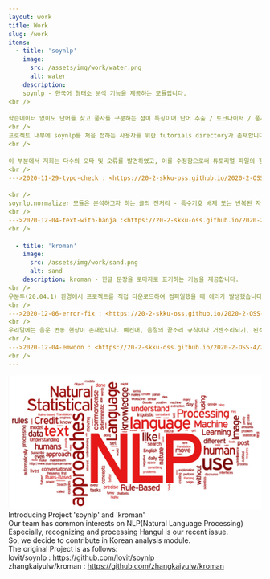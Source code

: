 ```yaml
---
layout: work
title: Work
slug: /work
items:
  - title: 'soynlp'
    image:
      src: /assets/img/work/water.png
      alt: water
    description: 
    soynlp - 한국어 형태소 분석 기능을 제공하는 모듈입니다. 
<br />

학습데이터 없이도 단어를 찾고 품사를 구분하는 점이 특징이며 단어 추출 / 토크나이저 / 품사판별 / 전처리 기능을 제공합니다.
<br />
프로젝트 내부에 soynlp를 처음 접하는 사용자를 위한 tutorials directory가 존재합니다. .ipynb파일로 이루어진 여러 튜토리얼 파일에는 soynlp 모듈에 어떤 함수가 있고 어떻게 쓸 수 있는지 자세히 기술되어 있습니다.
<br />

이 부분에서 저희는 다수의 오타 및 오류를 발견하였고, 이를 수정함으로써 튜토리얼 파일의 정확성과 가시성을 높였습니다.
<br />
--->2020-11-29-typo-check : <https://20-2-skku-oss.github.io/2020-2-OSS-4/2020/11/29/typo-ckeck>

<br />
soynlp.normalizer 모듈은 분석하고자 하는 글의 전처리 - 특수기호 배제 또는 반복된 자,모음 제거 등의 기능을 제공합니다. 저희는 한자가 포함된 글에 대해서 normalize 과정을 진행하고 싶었으나, 기존 함수로는 한계가 있어 한글, 한자, 영어, 숫자만을 남기는 새로운 기능을 추가하고자 했습니다. 
<br />
--->2020-12-04-text-with-hanja :<https://20-2-skku-oss.github.io/2020-2-OSS-4/2020/12/04/text-with-hanja>
<br />

  - title: 'kroman'
    image:
      src: /assets/img/work/sand.png
      alt: sand
    description: kroman - 한글 문장을 로마자로 표기하는 기능을 제공합니다.
<br />
우분투(20.04.1) 환경에서 프로젝트를 직접 다운로드하여 컴파일했을 때 에러가 발생했습니다. 에러를 해결하기 위해 코드를 일부 수정하였고, 해결하지 못한 에러는 bug report를 보냈습니다.
<br />
--->2020-12-06-error-fix : <https://20-2-skku-oss.github.io/2020-2-OSS-4/2020/12/06/error-fix>
<br />
우리말에는 음운 변동 현상이 존재합니다. 예컨대, 음절의 끝소리 규칙이나 거센소리되기, 된소리되기가 있습니다. 기존 모듈이 지닌 로직으로는 위의 현상을 하나도 구현하지 못한다는 허점을 발견했습니다. 그래서 이를 반영하는 기능을 추가로 구현해 보았습니다. 
<br />
--->2020-12-04-emwoon : <https://20-2-skku-oss.github.io/2020-2-OSS-4/2020/12/04/emwoon>
<br />
---
```


![NLP](./assets/img/NLP.jpeg)
Introducing Project 'soynlp' and 'kroman'
<br />
Our team has common interests on NLP(Natural Language Processing)
<br />
Especially, recognizing and processing Hangul is our recent issue.
<br />
So, we decide to contribute in Korean analysis module.
<br />
The original Project is as follows:
<br />
lovit/soynlp : <https://github.com/lovit/soynlp>
<br />
zhangkaiyulw/kroman : <https://github.com/zhangkaiyulw/kroman>


